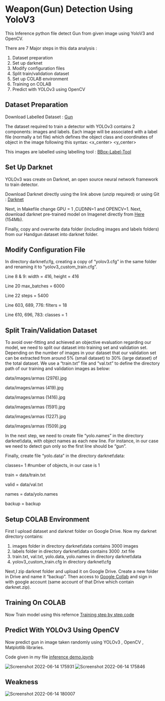 # Weapon(Gun) Detection Using YoloV3

This Inference python file detect Gun from given image using YoloV3 and OpenCV.

There are 7 Major steps in this data analysis :
1. Dataset preparation
2. Set up darknet
3. Modify configuration files
4. Split train/validation dataset
5. Set up COLAB environment
6. Training on COLAB
7. Predict with YOLOv3 using OpenCV


## Dataset Preparation 
Download Labelled Dataset : [Gun](http://www.mediafire.com/file/pvfircmboaelkxc/Gun_data_labeled.zip/file)

The dataset required to train a detector with YOLOv3 contains 2 components: images and labels. 
Each image will be associated with a label file (normally a txt file) which defines the object class and coordinates of object in the image following this syntax: <object-class> <x_center> <y_center> <width> <height>

This images are labelled using labelling tool : [BBox-Label-Tool](https://github.com/puzzledqs/BBox-Label-Tool)

## Set Up Darknet
YOLOv3 was create on Darknet, an open source neural network framework to train detector.

Download Darknet directly using the link above (unzip required) or using Git : [Darknet](https://github.com/pjreddie/darknet)

Next, in Makefile change GPU = 1 ,CUDNN=1 and OPENCV=1. Next, download darknet pre-trained model on Imagenet directly from [Here](https://pjreddie.com/media/files/darknet53.conv.74) (154Mb). 

Finally, copy and overwrite data folder (including images and labels folders) from our Handgun dataset into darknet folder.
  
## Modify Configuration File
In directory darknet\cfg, creating a copy of “yolov3.cfg” in the same folder and renaming it to “yolov3_custom_train.cfg”.
  
  Line 8 & 9: 
  width = 416, height = 416 
  
  Line 20 
  max_batches = 6000 
  
  Line 22 
  steps = 5400 
  
  Line 603, 689, 776: 
  filters = 18
  
  Line 610, 696, 783: 
  classes = 1
  
## Split Train/Validation Dataset

To avoid over-fitting and achieved an objective evaluation regarding our model, we need to split our dataset into training set and validation set. Depending on the number of images in your dataset that our validation set can be extracted from around 5% (small dataset) to 30% (large dataset) of the total dataset. We use a “train.txt” file and “val.txt” to define the directory path of our training and validation images as below:
  
data/images/armas (2976).jpg

data/images/armas (419).jpg

data/images/armas (1416).jpg

data/images/armas (1591).jpg

data/images/armas (1227).jpg

data/images/armas (1509).jpg
  
In the next step, we need to create file “yolo.names” in the directory darknet\data, with object names as each new line. For instance, in our case we need to detect gun only so the first line should be “gun”.

Finally, create file “yolo.data” in the directory darknet\data:

classes= 1 #number of objects, in our case is 1

train  = data/train.txt

valid  = data/val.txt

names = data/yolo.names

backup = backup
  
## Setup COLAB Environment 
 
First I upload dataset and darknet folder on Google Drive. Now my darknet directory contains:

1. images folder in directory darknet\data contains 3000 images
2. labels folder in directory darknet\data contains 3000 .txt file
3. train.txt, val.txt, yolo.data, yolo.names in directory darknet\data
4. yolov3_custom_train.cfg in directory darknet\cfg

Next,I zip darknet folder and upload it on Google Drive. Create a new folder in Drive and name it “backup”. Then access to [Google Collab](https://colab.research.google.com/) and sign in with google account (same account of that Drive which contain darknet.zip).
  
## Training On COLAB
 
Now Train model using this refernce [Training step by step code](https://colab.research.google.com/drive/13-9pAz9nxUYm-0LlNV9tVtS57g8mHAOb)
 
## Predict With YOLOv3 Using OpenCV
 
Now predict gun in image taken randomly using YOLOv3 , OpenCV , Matplotlib libraries.

Code given in my file [inference demo.ipynb](https://github.com/meetshah2008/Weapon-Detection-/blob/master/inference%20demo.ipynb)

![Screenshot 2022-06-14 175931](https://user-images.githubusercontent.com/76108073/173577624-814b0f91-b03b-4f20-b995-14cd6d9c02cc.png)
![Screenshot 2022-06-14 175846](https://user-images.githubusercontent.com/76108073/173577611-cf3906ab-27ed-4063-a441-c135d7d23801.png)

## Weakness
![Screenshot 2022-06-14 180007](https://user-images.githubusercontent.com/76108073/173577651-74bfd074-e287-4723-a17f-a623bf018ee0.png)
